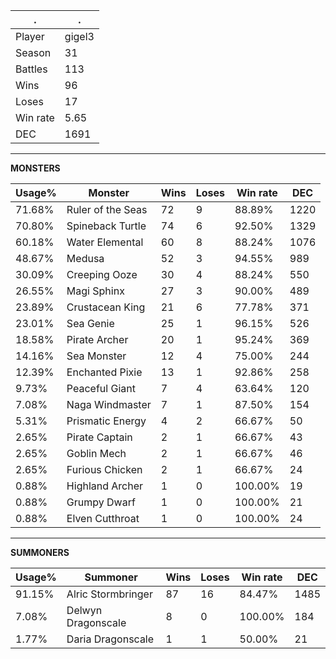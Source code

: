 .|.
|-|-
Player|gigel3
Season|31
Battles|113
Wins|96
Loses|17
Win rate|5.65
DEC|1691

---
**MONSTERS**

Usage%|Monster|Wins|Loses|Win rate|DEC|
-|-|-|-|-|-|
71.68%|Ruler of the Seas|72|9|88.89%|1220|
70.80%|Spineback Turtle|74|6|92.50%|1329|
60.18%|Water Elemental|60|8|88.24%|1076|
48.67%|Medusa|52|3|94.55%|989|
30.09%|Creeping Ooze|30|4|88.24%|550|
26.55%|Magi Sphinx|27|3|90.00%|489|
23.89%|Crustacean King|21|6|77.78%|371|
23.01%|Sea Genie|25|1|96.15%|526|
18.58%|Pirate Archer|20|1|95.24%|369|
14.16%|Sea Monster|12|4|75.00%|244|
12.39%|Enchanted Pixie|13|1|92.86%|258|
9.73%|Peaceful Giant|7|4|63.64%|120|
7.08%|Naga Windmaster|7|1|87.50%|154|
5.31%|Prismatic Energy|4|2|66.67%|50|
2.65%|Pirate Captain|2|1|66.67%|43|
2.65%|Goblin Mech|2|1|66.67%|46|
2.65%|Furious Chicken|2|1|66.67%|24|
0.88%|Highland Archer|1|0|100.00%|19|
0.88%|Grumpy Dwarf|1|0|100.00%|21|
0.88%|Elven Cutthroat|1|0|100.00%|24|

---
**SUMMONERS**

Usage%|Summoner|Wins|Loses|Win rate|DEC|
-|-|-|-|-|-|
91.15%|Alric Stormbringer|87|16|84.47%|1485|
7.08%|Delwyn Dragonscale|8|0|100.00%|184|
1.77%|Daria Dragonscale|1|1|50.00%|21|
